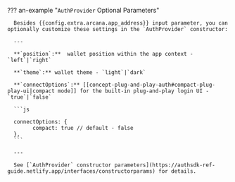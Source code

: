 ??? an-example "`AuthProvider` Optional Parameters"

      Besides {{config.extra.arcana.app_address}} input parameter, you can optionally customize these settings in the `AuthProvider` constructor:

      ---

      **`position`:**  wallet position within the app context - `left`|`right`

      **`theme`:** wallet theme - `light`|`dark`

      **`connectOptions`:** [[concept-plug-and-play-auth#compact-plug-play-ui|compact mode]] for the built-in plug-and-play login UI - `true`|`false`

      ```js

      connectOptions: {
            compact: true // default - false
      },
      ```

      ---

      See [`AuthProvider` constructor parameters](https://authsdk-ref-guide.netlify.app/interfaces/constructorparams) for details.

<!-----
      **`setWindowProvider`:** set `window.ethereum` in the app context with the standard EIP-1193 Ethereum provider value

      **`alwaysVisible`:** [[concept-wallet-visibility|{{config.extra.arcana.wallet_name}} visibility mode]] - always visible in the app context or only if a blockchain transaction is triggered by the app

      **`chainConfig`:**  use `chainId` to specify the chain identifier for the active chain in the wallet and `rpcUrl` for specifying the RPC Url for that chain identifier

---->  